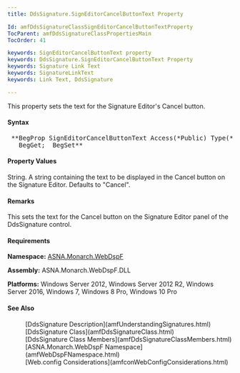 ```yaml
---
title: DdsSignature.SignEditorCancelButtonText Property

Id: amfDdsSignatureClassSignEditorCancelButtonTextProperty
TocParent: amfDdsSignatureClassPropertiesMain
TocOrder: 41

keywords: SignEditorCancelButtonText property
keywords: DdsSignature.SignEditorCancelButtonText Property
keywords: Signature Link Text
keywords: SignatureLinkText
keywords: Link Text, DdsSignature

---
```


This property sets the text for the Signature Editor's Cancel button.

#### Syntax
<pre class="prettyprint"> **BegProp SignEditorCancelButtonText Access(*Public) Type(*String)
   BegGet;  BegSet** </pre>

#### Property Values
String. A string containing the text to be displayed in the Cancel button on the Signature Editor. Defaults to "Cancel".

#### Remarks
This sets the text for the Cancel button on the Signature Editor panel of the DdsSignature control.

#### Requirements
**Namespace:** [ASNA.Monarch.WebDspF](amfWebDspFNamespace.html)

**Assembly:** ASNA.Monarch.WebDspF.DLL

**Platforms:** Windows Server 2012, Windows Server 2012 R2, Windows Server 2016, Windows 7, Windows 8 Pro, Windows 10 Pro

#### See Also
<dl>
        <dd>[DdsSignature Description](amfUnderstandingSignatures.html)</dd>
        <dd>[DdsSignature Class](amfDdsSignatureClass.html)</dd>
        <dd>[DdsSignature Class Members](amfDdsSignatureClassMembers.html)</dd>
        <dd>[ASNA.Monarch.WebDspF Namespace](amfWebDspFNamespace.html)</dd>
        <dd>[Web.config Considerations](amfconWebConfigConsiderations.html)</dd>
</dl>

